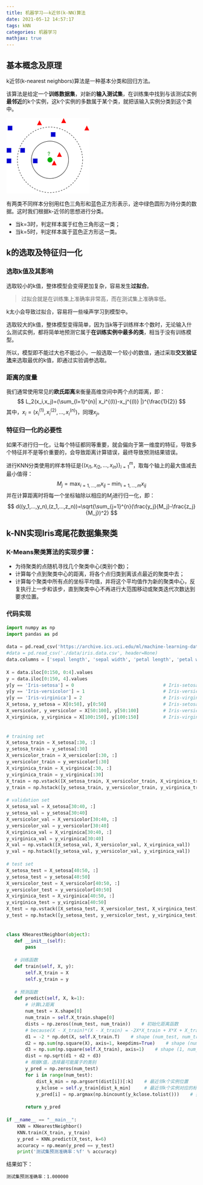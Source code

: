 ```yaml
---
title: 机器学习——k近邻(k-NN)算法
date: 2021-05-12 14:57:17
tags: kNN
categories: 机器学习
mathjax: true
---
```


## 基本概念及原理

k近邻(k-nearest neighbors)算法是一种基本分类和回归方法。

该算法是给定一个**训练数据集**，对新的**输入测试集**，在训练集中找到与该测试实例**最邻近**的k个实例，这k个实例的多数属于某个类，就把该输入实例分类到这个类中。

![220px-KnnClassification.svg](https://raw.githubusercontent.com/eternityqjl/blogGallery/master/blog/220px-KnnClassification.svg.png)

有两类不同样本分别用红色三角形和蓝色正方形表示，途中绿色圆形为待分类的数据。这时我们根据k-近邻的思想进行分类。

* 当k=3时，判定样本属于红色三角形这一类；
* 当k=5时，判定样本属于蓝色正方形这一类。

<!--more-->

## k的选取及特征归一化

### 选取k值及其影响

选取较小的k值，整体模型会变得更加复杂，容易发生**过拟合**。

> 过拟合就是在训练集上准确率非常高，而在测试集上准确率低。

k太小会导致过拟合，容易将一些噪声学习到模型中。

选取较大的k值，整体模型变得简单，因为当k等于训练样本个数时，无论输入什么测试实例，都将简单地预测它属于**在训练实例中最多的类**，相当于没有训练模型。

所以，模型即不能过大也不能过小，一般选取一个较小的数值，通过采取**交叉验证法**来选取最优的k值，即通过实验调参选取。

### 距离的度量

我们通常使用常见的**欧氏距离**来衡量高维空间中两个点的距离，即：
$$
L_2(x_i,x_j)=(\sum_{l=1}^{n}| x_i^{(l)}-x_j^{(l)} |)^{\frac{1}{2}}
$$
其中，$x_i=(x_i^{(1)}, x_i^{(2)},...,x_i^{(n)})$，同理$x_j$。

### 特征归一化的必要性

如果不进行归一化，让每个特征都同等重要，就会偏向于第一维度的特征，导致多个特征并不是等价重要的，会导致距离计算错误，最终导致预测结果错误。

进行KNN分类使用的样本特征是$\{ (x_{i1}, x_{i2},...,x_{in}) \}_{i=1}^m$，取每个轴上的最大值减去最小值得：
$$
M_j=\max_{i=1,...,m}x_{ij}-\min_{i=1,...,m}x_{ij}
$$
并在计算距离时将每一个坐标轴除以相应的$M_j$进行归一化，即：
$$
d((y_1,...,y_n),(z_1,...,z_n))=\sqrt{\sum_{j=1}^{n}(\frac{y_j}{M_j}-\frac{z_j}{M_j})^2}
$$

## k-NN实现Iris鸢尾花数据集聚类

### K-Means聚类算法的实现步骤：

* 为待聚类的点随机寻找几个聚类中心(类别个数)；
* 计算每个点到聚类中心的距离，将各个点归类到离该点最近的聚类中去；
* 计算每个聚类中所有点的坐标平均值，并将这个平均值作为新的聚类中心，反复执行上一步和该步，直到聚类中心不再进行大范围移动或聚类迭代次数达到要求位置。

### 代码实现

```python
import numpy as np
import pandas as pd

data = pd.read_csv('https://archive.ics.uci.edu/ml/machine-learning-databases/iris/iris.data', header=None)    # 下载iris数据集
#data = pd.read_csv('./data/iris.data.csv', header=None)
data.columns = ['sepal length', 'sepal width', 'petal length', 'petal width', 'species']    # 特征及类别名称

X = data.iloc[0:150, 0:4].values
y = data.iloc[0:150, 4].values
y[y == 'Iris-setosa'] = 0                                 # Iris-setosa 输出label用0表示
y[y == 'Iris-versicolor'] = 1                             # Iris-versicolor 输出label用1表示
y[y == 'Iris-virginica'] = 2                              # Iris-virginica 输出label用2表示
X_setosa, y_setosa = X[0:50], y[0:50]                     # Iris-setosa 4个特征
X_versicolor, y_versicolor = X[50:100], y[50:100]         # Iris-versicolor 4个特征
X_virginica, y_virginica = X[100:150], y[100:150]         # Iris-virginica 4个特征


# training set
X_setosa_train = X_setosa[:30, :]
y_setosa_train = y_setosa[:30]
X_versicolor_train = X_versicolor[:30, :]
y_versicolor_train = y_versicolor[:30]
X_virginica_train = X_virginica[:30, :]
y_virginica_train = y_virginica[:30]
X_train = np.vstack([X_setosa_train, X_versicolor_train, X_virginica_train])
y_train = np.hstack([y_setosa_train, y_versicolor_train, y_virginica_train])

# validation set
X_setosa_val = X_setosa[30:40, :]
y_setosa_val = y_setosa[30:40]
X_versicolor_val = X_versicolor[30:40, :]
y_versicolor_val = y_versicolor[30:40]
X_virginica_val = X_virginica[30:40, :]
y_virginica_val = y_virginica[30:40]
X_val = np.vstack([X_setosa_val, X_versicolor_val, X_virginica_val])
y_val = np.hstack([y_setosa_val, y_versicolor_val, y_virginica_val])

# test set
X_setosa_test = X_setosa[40:50, :]
y_setosa_test = y_setosa[40:50]
X_versicolor_test = X_versicolor[40:50, :]
y_versicolor_test = y_versicolor[40:50]
X_virginica_test = X_virginica[40:50, :]
y_virginica_test = y_virginica[40:50]
X_test = np.vstack([X_setosa_test, X_versicolor_test, X_virginica_test])
y_test = np.hstack([y_setosa_test, y_versicolor_test, y_virginica_test])


class KNearestNeighbor(object):
   def __init__(self):
       pass

   # 训练函数
   def train(self, X, y):
       self.X_train = X
       self.y_train = y

   # 预测函数
   def predict(self, X, k=1):
       # 计算L2距离
       num_test = X.shape[0]
       num_train = self.X_train.shape[0]
       dists = np.zeros((num_test, num_train))    # 初始化距离函数
       # because(X - X_train)*(X - X_train) = -2X*X_train + X*X + X_train*X_train, so
       d1 = -2 * np.dot(X, self.X_train.T)    # shape (num_test, num_train)
       d2 = np.sum(np.square(X), axis=1, keepdims=True)    # shape (num_test, 1)
       d3 = np.sum(np.square(self.X_train), axis=1)    # shape (1, num_train)
       dist = np.sqrt(d1 + d2 + d3)
       # 根据K值，选择最可能属于的类别
       y_pred = np.zeros(num_test)
       for i in range(num_test):
           dist_k_min = np.argsort(dist[i])[:k]    # 最近邻k个实例位置
           y_kclose = self.y_train[dist_k_min]     # 最近邻k个实例对应的标签
           y_pred[i] = np.argmax(np.bincount(y_kclose.tolist()))    # 找出k个标签中从属类别最多的作为预测类别

       return y_pred

if __name__ == "__main__":
    KNN = KNearestNeighbor()
    KNN.train(X_train, y_train)
    y_pred = KNN.predict(X_test, k=6)
    accuracy = np.mean(y_pred == y_test)
    print('测试集预测准确率：%f' % accuracy)
```

结果如下：

```
测试集预测准确率：1.000000
```
